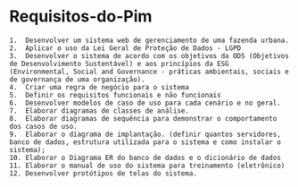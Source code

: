 # Requisitos-do-Pim

    1.	Desenvolver um sistema web de gerenciamento de uma fazenda urbana.
    2.	Aplicar o uso da Lei Geral de Proteção de Dados - LGPD
    3.	Desenvolver o sistema de acordo com os objetivos da ODS (Objetivos de Desenvolvimento Sustentável) e aos princípios da ESG (Environmental, Social and Governance - práticas ambientais, sociais e de governança de uma organização).
    4.	Criar uma regra de negócio para o sistema
    5.	Definir os requisitos funcionais e não funcionais
    6.	Desenvolver modelos de caso de uso para cada cenário e no geral.
    7.	Elaborar diagramas de classes de análise.
    8.	Elaborar diagramas de sequência para demonstrar o comportamento dos casos de uso.
    9.	Elaborar o diagrama de implantação. (definir quantos servidores, banco de dados, estrutura utilizada para o sistema e como instalar o sistema);
    10.	Elaborar o Diagrama ER do banco de dados e o dicionário de dados
    11.	Elaborar o manual de uso do sistema para treinamento (eletrônico)
    12.	Desenvolver protótipos de telas do sistema.
